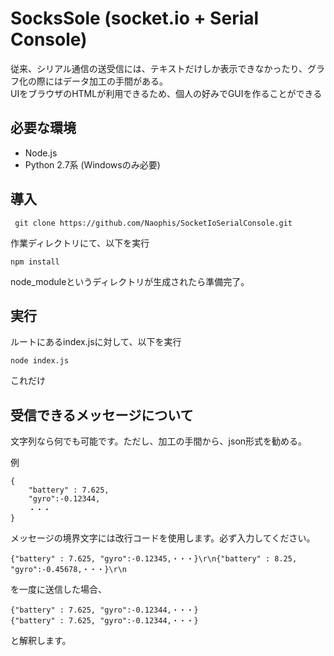# SocksSole (socket.io + Serial Console)

従来、シリアル通信の送受信には、テキストだけしか表示できなかったり、グラフ化の際にはデータ加工の手間がある。  
UIをブラウザのHTMLが利用できるため、個人の好みでGUIを作ることができる

## 必要な環境
* Node.js
* Python 2.7系 (Windowsのみ必要)

## 導入
```
 git clone https://github.com/Naophis/SocketIoSerialConsole.git
```
作業ディレクトリにて、以下を実行
```
npm install
```
node_moduleというディレクトリが生成されたら準備完了。

## 実行
ルートにあるindex.jsに対して、以下を実行
```
node index.js
```
これだけ

## 受信できるメッセージについて
文字列なら何でも可能です。ただし、加工の手間から、json形式を勧める。  

例
```
{
    "battery" : 7.625,
    "gyro":-0.12344,
    ・・・
}
```
メッセージの境界文字には改行コードを使用します。必ず入力してください。
```
{"battery" : 7.625, "gyro":-0.12345,・・・}\r\n{"battery" : 8.25, "gyro":-0.45678,・・・}\r\n
```
を一度に送信した場合、
```
{"battery" : 7.625, "gyro":-0.12344,・・・}
{"battery" : 7.625, "gyro":-0.12344,・・・}
```
と解釈します。
